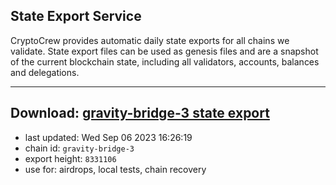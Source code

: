 ## State Export Service
CryptoCrew provides automatic daily state exports for all chains we validate. State export files can be used as genesis files and are a snapshot of the current blockchain state, including all validators, accounts, balances and delegations.

---
**Download: [gravity-bridge-3 state export](https://dl.ccvalidators.com/SERVICE/gravitybridge/gravity-bridge-3_export_8331106.json)**
---

- last updated: Wed Sep 06 2023 16:26:19
- chain id: `gravity-bridge-3`
- export height: `8331106`
- use for: airdrops, local tests, chain recovery
